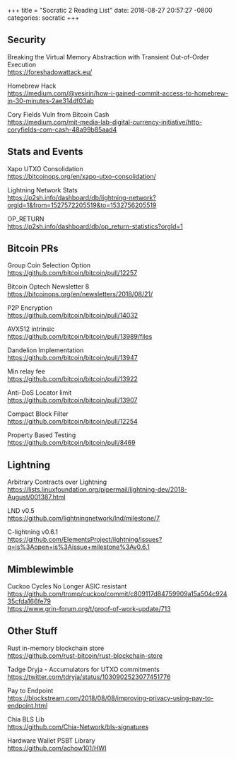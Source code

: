 +++
title =  "Socratic 2 Reading List"
date:   2018-08-27 20:57:27 -0800
categories: socratic
+++

## Security

Breaking the Virtual Memory Abstraction with Transient Out-of-Order Execution  
<https://foreshadowattack.eu/>

Homebrew Hack  
<https://medium.com/@vesirin/how-i-gained-commit-access-to-homebrew-in-30-minutes-2ae314df03ab>

Cory Fields Vuln from Bitcoin Cash  
<https://medium.com/mit-media-lab-digital-currency-initiative/http-coryfields-com-cash-48a99b85aad4>


## Stats and Events

Xapo UTXO Consolidation  
<https://bitcoinops.org/en/xapo-utxo-consolidation/>

Lightning Network Stats  
<https://p2sh.info/dashboard/db/lightning-network?orgId=1&from=1527572205519&to=1532756205519>

OP_RETURN  
<https://p2sh.info/dashboard/db/op_return-statistics?orgId=1>


## Bitcoin PRs

Group Coin Selection Option  
<https://github.com/bitcoin/bitcoin/pull/12257>

Bitcoin Optech Newsletter 8  
<https://bitcoinops.org/en/newsletters/2018/08/21/>

P2P Encryption  
<https://github.com/bitcoin/bitcoin/pull/14032>

AVX512 intrinsic  
<https://github.com/bitcoin/bitcoin/pull/13989/files>

Dandelion Implementation  
<https://github.com/bitcoin/bitcoin/pull/13947>

Min relay fee  
<https://github.com/bitcoin/bitcoin/pull/13922>

Anti-DoS Locator limit  
<https://github.com/bitcoin/bitcoin/pull/13907>

Compact Block Filter  
<https://github.com/bitcoin/bitcoin/pull/12254>

Property Based Testing  
<https://github.com/bitcoin/bitcoin/pull/8469>


## Lightning

Arbitrary Contracts over Lightning  
<https://lists.linuxfoundation.org/pipermail/lightning-dev/2018-August/001387.html>

LND v0.5  
<https://github.com/lightningnetwork/lnd/milestone/7>

C-lightning v0.6.1  
<https://github.com/ElementsProject/lightning/issues?q=is%3Aopen+is%3Aissue+milestone%3Av0.6.1>


## Mimblewimble

Cuckoo Cycles No Longer ASIC resistant  
<https://github.com/tromp/cuckoo/commit/c809117d84759909a15a504c92435cfda166fe79>  
<https://www.grin-forum.org/t/proof-of-work-update/713>


## Other Stuff

Rust in-memory blockchain store  
<https://github.com/rust-bitcoin/rust-blockchain-store>

Tadge Dryja - Accumulators for UTXO commitments  
<https://twitter.com/tdryja/status/1030902523077451776>

Pay to Endpoint  
<https://blockstream.com/2018/08/08/improving-privacy-using-pay-to-endpoint.html>

Chia BLS Lib  
<https://github.com/Chia-Network/bls-signatures>

Hardware Wallet PSBT Library  
<https://github.com/achow101/HWI>
